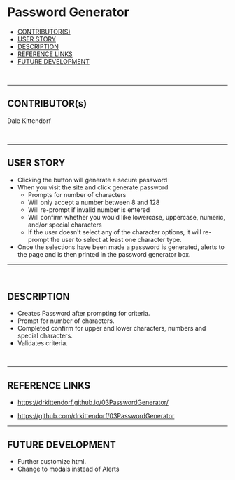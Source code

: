 # Password Generator

- [CONTRIBUTOR(S)](#CONTRIBUTOR(s))
- [USER STORY](#USER-STORY)
- [DESCRIPTION](#DESCRIPTION)
- [REFERENCE LINKS](#REFERENCE-LINKS)
- [FUTURE DEVELOPMENT](#FUTURE-DEVELOPMENT)

<br>

---


## CONTRIBUTOR(s)
Dale Kittendorf

<br>

---

## USER STORY

- Clicking the button will generate a secure password
- When you visit the site and click generate password
  - Prompts for number of characters
  - Will only accept a number between 8 and 128
  - Will re-prompt if invalid number is entered
  - Will confirm whether you would like 
lowercase, uppercase, numeric, and/or special characters
  - If the user doesn't select any of the character options, it will re-prompt the user
to select at least one character type.
- Once the selections have been made a password is generated, alerts to the page and is then printed in the password generator box.
---
<Br>

## DESCRIPTION

- Creates Password after prompting for criteria.
- Prompt for number of characters.
- Completed confirm for upper and lower characters, numbers and special characters.
- Validates criteria.

<br>

---

## REFERENCE LINKS

* https://drkittendorf.github.io/03PasswordGenerator/

* https://github.com/drkittendorf/03PasswordGenerator

---

## FUTURE DEVELOPMENT

- Further customize html.
- Change to modals instead of Alerts
